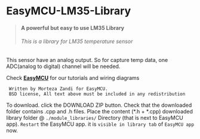 # EasyMCU-LM35-Library
> #### A powerful but easy to use LM35 Library
> ###### This is a library for LM35 temperature sensor

This sensor have an analog output.
So for capture temp data, one ADC(analog to digital) channel will be needed.

Check [**EasyMCU**](http://easymcu.ir) for our tutorials and wiring diagrams 

```
 Written by Morteza Zandi for EasyMCU.
 BSD license, All text above must be included in any redistribution
```

To download. click the DOWNLOAD ZIP button. 
Check that the downloaded folder contains .cpp and .h files.
Place the content (*.h + *.cpp) downloaded library folder @ `./module_libraries/` Directory (that is next to EasyMCU app). 
`Restart` the EasyMCU app. it is `visible in library tab` of `EasyMCU app` now.
